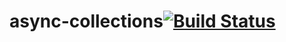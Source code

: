 async-collections[![Build Status](https://magnum.travis-ci.com/ronik-design/async-collections.svg?token=7x1RwSMgp4uQWfgdrgz2&branch=master)](https://magnum.travis-ci.com/ronik-design/async-collections)
==================
